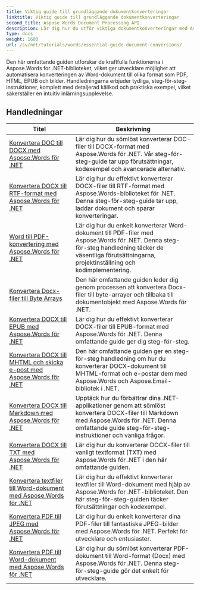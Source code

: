 ```yaml
---
title: Viktig guide till grundläggande dokumentkonverteringar
linktitle: Viktig guide till grundläggande dokumentkonverteringar
second_title: Aspose.Words Document Processing API
description: Lär dig hur du utför viktiga dokumentkonverteringar med Aspose.Words för .NET. Den här guiden täcker steg-för-steg-instruktioner för att konvertera Word-filer till PDF, TXT, HTML och mer.
type: docs
weight: 1600
url: /sv/net/tutorials/words/essential-guide-document-conversions/
---
```


Den här omfattande guiden utforskar de kraftfulla funktionerna i Aspose.Words for .NET-biblioteket, vilket ger utvecklare möjlighet att automatisera konverteringen av Word-dokument till olika format som PDF, HTML, EPUB och bilder. Handledningarna erbjuder tydliga, steg-för-steg-instruktioner, komplett med detaljerad källkod och praktiska exempel, vilket säkerställer en intuitiv inlärningsupplevelse.

 ## Handledningar
| Titel | Beskrivning |
| --- | --- |
| [Konvertera DOC till DOCX med Aspose.Words för .NET](./convert-doc-to-docx/) | Lär dig hur du sömlöst konverterar DOC-filer till DOCX-format med Aspose.Words för .NET. Vår steg-för-steg-guide tar upp förutsättningar, kodexempel och avancerade alternativ.  |
| [Konvertera DOCX till RTF-format med Aspose.Words för .NET](./convert-docx-to-rtf/) | Lär dig hur du effektivt konverterar DOCX-filer till RTF-format med Aspose.Words-biblioteket för .NET. Denna steg-för-steg-guide tar upp, laddar dokument och sparar konverteringar. |  
| [Word till PDF-konvertering med Aspose.Words för .NET](./convert-word-to-pdf/) | Lär dig hur du enkelt konverterar Word-dokument till PDF-filer med Aspose.Words för .NET. Denna steg-för-steg handledning täcker de väsentliga förutsättningarna, projektinställning och kodimplementering. | 
| [Konvertera Docx-filer till Byte Arrays](./convert-docx-to-byte-arrays/) | Den här omfattande guiden leder dig genom processen att konvertera Docx-filer till byte-arrayer och tillbaka till dokumentobjekt med Aspose.Words för .NET. |  
| [Konvertera DOCX till EPUB med Aspose.Words för .NET](./convert-docx-to-epub/) | Lär dig hur du effektivt konverterar DOCX-filer till EPUB-format med Aspose.Words för .NET. Denna omfattande guide ger dig steg-för-steg. |
| [Konvertera DOCX till MHTML och skicka e-post med Aspose.Words för .NET](./convert-docx-to-mhtml-send-email/) | Den här omfattande guiden ger en steg-för-steg handledning om hur du konverterar DOCX-dokument till MHTML-format och e-postar dem med Aspose.Words och Aspose.Email-bibliotek i .NET. |
| [Konvertera DOCX till Markdown med Aspose.Words för .NET](./convert-docx-to-markdown/) | Upptäck hur du förbättrar dina .NET-applikationer genom att sömlöst konvertera DOCX-filer till Markdown med Aspose.Words för .NET. Denna omfattande guide steg-för-steg-instruktioner och vanliga frågor. |
| [Konvertera DOCX till TXT med Aspose.Words för .NET](./convert-docx-to-txt/) | Lär dig hur du konverterar DOCX-filer till vanligt textformat (TXT) med Aspose.Words för .NET i den här omfattande guiden. |
| [Konvertera textfiler till Word-dokument med Aspose.Words för .NET](./convert-text-files-to-word-documents/) | Lär dig hur du effektivt konverterar textfiler till Word-dokument med hjälp av Aspose.Words for .NET-biblioteket. Den här steg-för-steg-guiden täcker förutsättningar och kodexempel. | 
| [Konvertera PDF till JPEG med Aspose.Words för .NET](./convert-pdf-to-jpeg/) | Lär dig hur du enkelt konverterar dina PDF-filer till fantastiska JPEG-bilder med Aspose.Words för .NET. Perfekt för utvecklare och entusiaster. |
| [Konvertera PDF till Word-dokument med Aspose.Words för .NET](./convert-pdf-to-word/) | Lär dig hur du sömlöst konverterar PDF-dokument till Word-format (Docx) med Aspose.Words för .NET. Denna steg-för-steg-guide gör det enkelt för utvecklare. |